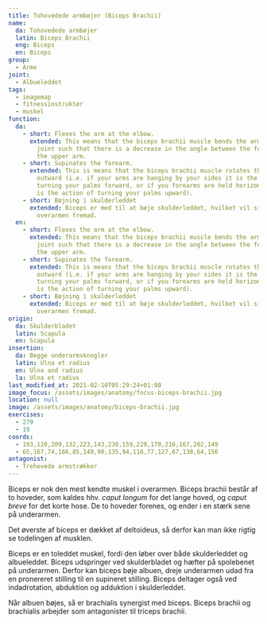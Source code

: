 ```yaml
---
title: Tohovedede armbøjer (Biceps Brachii)
name:
  da: Tohovedede armbøjer
  latin: Biceps Brachii
  eng: Biceps
  en: Biceps
group:
  - Arme
joint:
  - Albueleddet
tags:
  - imagemap
  - fitnessinstruktør
  - muskel
function:
  da:
    - short: Flexes the arm at the elbow.
      extended: This means that the biceps brachii muscle bends the arm at the elbow
        joint such that there is a decrease in the angle between the forearm and
        the upper arm.
    - short: Supinates the forearm.
      extended: This is means that the biceps brachii muscle rotates the forearm
        outward (i.e. if your arms are hanging by your sides it is the action of
        turning your palms forward, or if you forearms are held horizontally it
        is the action of turning your palms upward).
    - short: Bøjning i skulderleddet
      extended: Biceps er med til at bøje skulderleddet, hvilket vil sige at føre
        overarmen fremad.
  en:
    - short: Flexes the arm at the elbow.
      extended: This means that the biceps brachii muscle bends the arm at the elbow
        joint such that there is a decrease in the angle between the forearm and
        the upper arm.
    - short: Supinates the forearm.
      extended: This is means that the biceps brachii muscle rotates the forearm
        outward (i.e. if your arms are hanging by your sides it is the action of
        turning your palms forward, or if you forearms are held horizontally it
        is the action of turning your palms upward).
    - short: Bøjning i skulderleddet
      extended: Biceps er med til at bøje skulderleddet, hvilket vil sige at føre
        overarmen fremad.
origin:
  da: Skulderbladet
  latin: Scapula
  en: Scapula
insertion:
  da: Begge underarmsknogler
  latin: Ulna et radius
  en: Ulna and radius
  la: Ulna et radius
last_modified_at: 2021-02-10T05:29:24+01:00
image_focus: /assets/images/anatomy/focus-biceps-brachii.jpg
location: null
image: /assets/images/anatomy/biceps-brachii.jpg
exercises:
  - 279
  - 19
coords:
  - 193,120,209,132,223,143,230,159,229,170,216,167,202,149
  - 65,167,74,166,85,149,90,135,94,116,77,127,67,138,64,156
antagonist:
  - Trehovede armstrækker
---
```

Biceps er nok den mest kendte muskel i overarmen. Biceps brachii består af to hoveder, som kaldes hhv. _caput longum_ for det lange hoved, og _caput breve_ for det korte hose. De to hoveder forenes, og ender i en stærk sene på underarmen.

Det øverste af biceps er dækket af deltoideus, så derfor kan man ikke rigtig se todelingen af musklen.

Biceps er en toleddet muskel, fordi den løber over både skulderleddet og albueleddet. Biceps udspringer ved skulderbladet og hæfter på spolebenet på underarmen. Derfor kan biceps bøje albuen, dreje underarmen udad fra en pronereret stilling til en supineret stilling. Biceps deltager også ved indadrotation, abduktion og adduktion i skulderleddet.

Når albuen bøjes, så er brachialis synergist med biceps. Biceps brachii og brachialis arbejder som antagonister til triceps brachii.